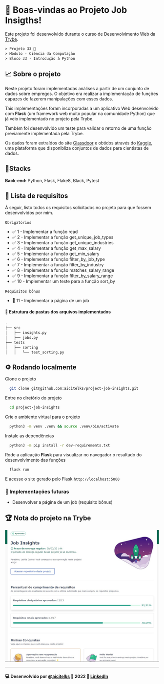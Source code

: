 # 💼 Boas-vindas ao Projeto Job Insigths!
Este projeto foi desenvolvido durante o curso de Desenvolvimento Web da [Trybe](https://www.betrybe.com/).

    > Projeto 33 🚀
    > Módulo - Ciência da Computação
    > Bloco 33 - Introdução à Python

## 📈 Sobre o projeto
Neste projeto foram implementadas análises a partir de um conjunto de dados sobre empregos. O objetivo era realizar a implementação de funções capazes de fazerem manipulações com esses dados.

Tais implementações foram incorporadas a um aplicativo Web desenvolvido com **Flask** (um framework web muito popular na comunidade Python) que já veio implementado no projeto pela Trybe.

Também foi desenvolvido um teste para validar o retorno de uma função previamente implementada pela Trybe.

Os dados foram extraídos do site [Glassdoor](https://www.glassdoor.com.br//) e obtidos através do [Kaggle](https://www.kaggle.com/atharvap329/glassdoor-data-science-job-data), uma plataforma que disponibliza conjuntos de dados para cientistas de dados.


## 📎Stacks

**Back-end:** Python, Flask, Flake8, Black, Pytest

## 📃 Lista de requisitos 
À seguir, listo todos os requisitos solicitados no projeto para que fossem desenvolvidos por mim.

`Obrigatórios`

- ✅ 1 - Implementar a função read
- ✅ 2 - Implementar a função get_unique_job_types
- ✅ 3 - Implementar a função get_unique_industries
- ✅ 4 - Implementar a função get_max_salary
- ✅ 5 - Implementar a função get_min_salary
- ✅ 6 - Implementar a função filter_by_job_type
- ✅ 7 - Implementar a função filter_by_industry
- ✅ 8 - Implementar a função matches_salary_range
- ✅ 9 - Implementar a função filter_by_salary_range
- ✅ 10 - Implementar um teste para a função sort_by

`Requisitos bônus`

- 🔲 11 - Implementar a página de um job
#### 📂 Estrutura de pastas dos arquivos implementados

```
.
├── src
│   ├── insights.py
│   ├── jobs.py
├── tests
│   ├── sorting
│   │   └── test_sorting.py
```
## ⚙️ Rodando localmente

Clone o projeto

```bash
  git clone git@github.com:aicitelks/project-job-insights.git
```

Entre no diretório do projeto

```bash
  cd project-job-insights
```

Crie o ambiente virtual para o projeto
```bash
  python3 -m venv .venv && source .venv/bin/activate
```

Instale as dependências

```bash
  python3 -m pip install -r dev-requirements.txt
```

Rode a aplicação **Flask** para visualizar no navegador o resultado do desenvolvimento das funções

```bash
  flask run
```

E acesse o site gerado pelo Flask `http://localhost:5000`


### 🚧 Implementações futuras
- Desenvolver a página de um job (requisito bônus)

## 🏆 Nota do projeto na Trybe

![Nota do projeto na Trybe](/job_insights.jpg)
___

#### 💻 Desenvolvido por [@aicitelks](https://github.com/aicitelks/) 📆 2022 🔗 [LinkedIn](https://www.linkedin.com/in/leticiacastro87)